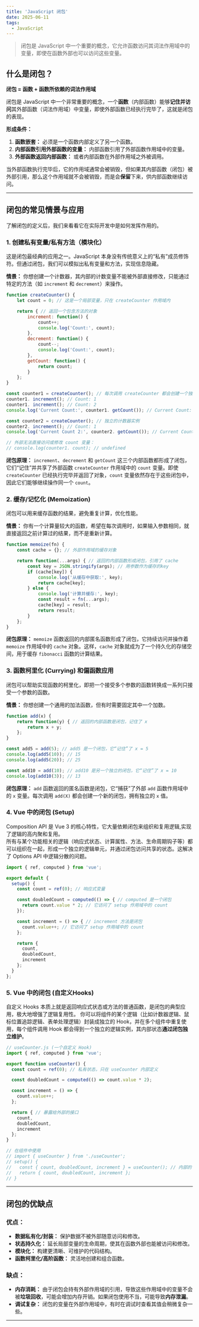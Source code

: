 ```yaml
---
title: 'JavaScript 闭包'
date: 2025-06-11
tags:
  - JavaScript
---
```


> 闭包是 JavaScript 中一个重要的概念，它允许函数访问其词法作用域中的变量，即使在函数外部也可以访问这些变量。

## 什么是闭包？
    
**闭包 = 函数 + 函数所依赖的词法作用域**
    
闭包是 JavaScript 中一个非常重要的概念，一个**函数**（内部函数）能够**记住并访问**其外部函数（词法作用域）中变量，即使外部函数已经执行完毕了，这就是闭包的表现。

**形成条件：**

1.  **函数嵌套：** 必须是一个函数内部定义了另一个函数。
2.  **内部函数引用外部函数的变量：** 内部函数引用了外部函数作用域中的变量。
3.  **外部函数返回内部函数：** 或者内部函数在外部作用域之外被调用。

当外部函数执行完毕后，它的作用域通常会被销毁，但如果其内部函数（闭包）被外部引用，那么这个作用域就不会被销毁，而是会**保留**下来，供内部函数继续访问。


---

## 闭包的常见情景与应用

了解闭包的定义后，我们来看看它在实际开发中是如何发挥作用的。

### 1. 创建私有变量/私有方法（模块化）

这是闭包最经典的应用之一。JavaScript 本身没有传统意义上的“私有”成员修饰符。但通过闭包，我们可以模拟出私有变量和方法，实现信息隐藏。

**情景：** 你想创建一个计数器，其内部的计数变量不能被外部直接修改，只能通过特定的方法（如 `increment` 和 `decrement`）来操作。

```javascript
function createCounter() {
    let count = 0; // 这是一个局部变量，只在 createCounter 作用域内

    return { // 返回一个包含方法的对象
        increment: function() {
            count++;
            console.log('Count:', count);
        },
        decrement: function() {
            count--;
            console.log('Count:', count);
        },
        getCount: function() {
            return count;
        }
    };
}

const counter1 = createCounter(); // 每次调用 createCounter 都会创建一个独立的闭包
counter1. increment(); // Count: 1
counter1. increment(); // Count: 2
console.log('Current Count:', counter1. getCount()); // Current Count: 2

const counter2 = createCounter(); // 独立的计数器实例
counter2. increment(); // Count: 1
console.log('Current Count 2:', counter2. getCount()); // Current Count 2: 1

// 外部无法直接访问或修改 count 变量：
// console.log(counter1. count); // undefined
```

**闭包原理：** `increment`、`decrement` 和 `getCount` 这三个内部函数都形成了闭包，它们“记住”并共享了外部函数 `createCounter` 作用域中的 `count` 变量。即使 `createCounter` 已经执行完毕并返回了对象，`count` 变量依然存在于这些闭包中，因此它们能够继续操作同一个 `count`。

### 2. 缓存/记忆化 (Memoization)

闭包可以用来缓存函数的结果，避免重复计算，优化性能。

**情景：** 你有一个计算量较大的函数，希望在每次调用时，如果输入参数相同，就直接返回之前计算过的结果，而不是重新计算。

```javascript
function memoize(fn) {
    const cache = {}; // 外部作用域的缓存对象

    return function(...args) { // 返回的内部函数形成闭包，引用了 cache
        const key = JSON.stringify(args); // 用参数作为缓存的key
        if (cache[key]) {
            console.log('从缓存中获取:', key);
            return cache[key];
        } else {
            console.log('计算并缓存:', key);
            const result = fn(...args);
            cache[key] = result;
            return result;
        }
    };
}
```

**闭包原理：** `memoize` 函数返回的内部匿名函数形成了闭包，它持续访问并操作着 `memoize` 作用域中的 `cache` 对象。这样，`cache` 对象就成为了一个持久化的存储空间，用于缓存 `fibonacci` 函数的计算结果。

### 3. 函数柯里化 (Currying) 和偏函数应用

闭包可以帮助实现函数的柯里化，即把一个接受多个参数的函数转换成一系列只接受一个参数的函数。

**情景：** 你想创建一个通用的加法函数，但有时需要固定其中一个加数。

```javascript
function add(x) {
    return function(y) { // 返回的内部函数是闭包，记住了 x
        return x + y;
    };
}

const add5 = add(5); // add5 是一个闭包，它“记住”了 x = 5
console.log(add5(10)); // 15
console.log(add5(20)); // 25

const add10 = add(10); // add10 是另一个独立的闭包，它“记住”了 x = 10
console.log(add10(3)); // 13
```

**闭包原理：** `add` 函数返回的匿名函数是闭包，它“捕获”了外部 `add` 函数作用域中的 `x` 变量。每次调用 `add(X)` 都会创建一个新的闭包，拥有独立的 `x` 值。


### 4. Vue 中的闭包 (Setup)

Composition API 是 Vue 3 的核心特性，它大量依赖闭包来组织和复用逻辑,实现了逻辑的高内聚和复用。    
所有与某个功能相关的逻辑（响应式状态、计算属性、方法、生命周期钩子等）都可以组织在一起，形成一个独立的逻辑单元，并通过闭包访问共享的状态。这解决了 Options API 中逻辑分散的问题。

```js
import { ref, computed } from 'vue';

export default {
  setup() {
    const count = ref(0); // 响应式变量

    const doubledCount = computed(() => { // computed 是一个闭包
      return count.value * 2; // 它访问了 setup 作用域中的 count
    });

    const increment = () => { // increment 方法是闭包
      count.value++; // 它访问了 setup 作用域中的 count
    };

    return {
      count,
      doubledCount,
      increment
    };
  }
};

```

### 5. Vue 中的闭包 (自定义Hooks)

自定义 Hooks 本质上就是返回响应式状态或方法的普通函数，是闭包的典型应用，极大地增强了逻辑复用性。
你可以将组件的某个逻辑（比如计数器逻辑、鼠标位置追踪逻辑、表单处理逻辑）封装成独立的 Hook，并在多个组件中重复使用，每个组件调用 Hook 都会得到一个独立的逻辑实例，其内部状态**通过闭包独立维护**。

```js
// useCounter.js (一个自定义 Hook)
import { ref, computed } from 'vue';

export function useCounter() {
  const count = ref(0); // 私有状态，只在 useCounter 内部定义

  const doubledCount = computed(() => count.value * 2);

  const increment = () => {
    count.value++;
  };

  return { // 暴露给外部的接口
    count,
    doubledCount,
    increment
  };
}

// 在组件中使用
// import { useCounter } from './useCounter';
// setup() {
//   const { count, doubledCount, increment } = useCounter(); // 内部的 count 变量被闭包捕获
//   return { count, doubledCount, increment };
// }
```


-----

## 闭包的优缺点

### 优点：

  * **数据私有化/封装：** 保护数据不被外部随意访问和修改。
  * **状态持久化：** 延长局部变量的生命周期，使其在函数外部也能被访问和修改。
  * **模块化：** 构建更清晰、可维护的代码结构。
  * **函数柯里化/高阶函数：** 灵活地创建和组合函数。

### 缺点：

  * **内存消耗：** 由于闭包会持有外部作用域的引用，导致这些作用域中的变量不会被**垃圾回收**，可能会增加内存开销。如果闭包使用不当，可能导致**内存泄漏**。
  * **调试复杂：** 闭包的变量在外部作用域中，有时在调试时查看其值会稍微复杂一些。

-----

